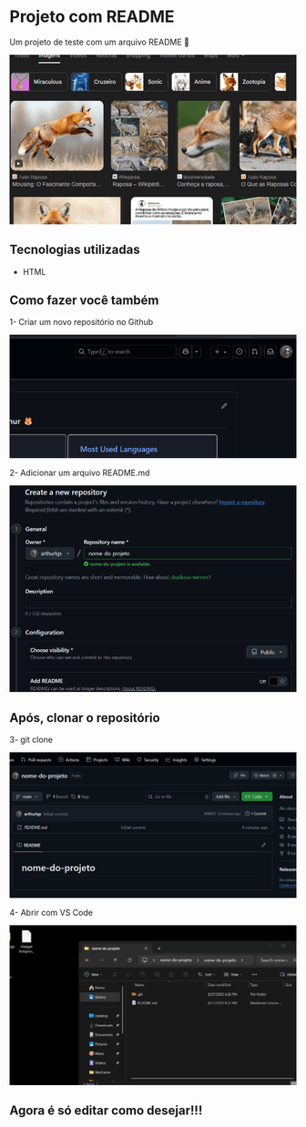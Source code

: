 # Projeto com README
Um projeto de teste com um arquivo README 🦊

[<img src="./Tela.gif" alt="gif da tela inicial do projeto xyz">](https://google.com)

## Tecnologias utilizadas
- HTML

## Como fazer você também

1- Criar um novo repositório no Github

<img src="criar-repositorio.gif" alt="como criar reposótio">

2- Adicionar um arquivo README.md 

<img src="add-readme.gif" alt ="criando README.md">


## Após, clonar o repositório


3- git clone

<img src="./git-clone.gif" alt="clonando repositório">

4- Abrir com VS Code

<img src="./abrir-vscode.gif">


## Agora é só editar como desejar!!!
